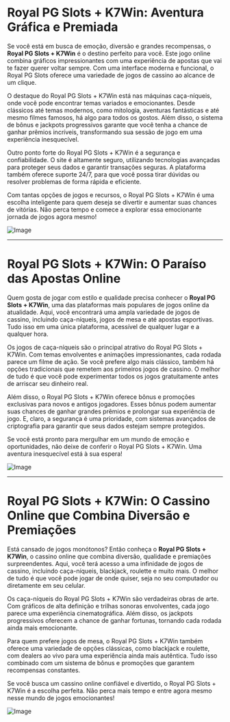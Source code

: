 # Royal PG Slots + K7Win: Aventura Gráfica e Premiada

Se você está em busca de emoção, diversão e grandes recompensas, o **Royal PG Slots + K7Win** é o destino perfeito para você. Este jogo online combina gráficos impressionantes com uma experiência de apostas que vai te fazer querer voltar sempre. Com uma interface moderna e funcional, o Royal PG Slots oferece uma variedade de jogos de cassino ao alcance de um clique.

O destaque do Royal PG Slots + K7Win está nas máquinas caça-níqueis, onde você pode encontrar temas variados e emocionantes. Desde clássicos até temas modernos, como mitologia, aventuras fantásticas e até mesmo filmes famosos, há algo para todos os gostos. Além disso, o sistema de bônus e jackpots progressivos garante que você tenha a chance de ganhar prêmios incríveis, transformando sua sessão de jogo em uma experiência inesquecível.

Outro ponto forte do Royal PG Slots + K7Win é a segurança e confiabilidade. O site é altamente seguro, utilizando tecnologias avançadas para proteger seus dados e garantir transações seguras. A plataforma também oferece suporte 24/7, para que você possa tirar dúvidas ou resolver problemas de forma rápida e eficiente.

Com tantas opções de jogos e recursos, o Royal PG Slots + K7Win é uma escolha inteligente para quem deseja se divertir e aumentar suas chances de vitórias. Não perca tempo e comece a explorar essa emocionante jornada de jogos agora mesmo!

![Image](https://github.com/user-attachments/assets/b9de9dee-b60e-46a0-9e49-3c6ca594ed6f)

---

# Royal PG Slots + K7Win: O Paraíso das Apostas Online

Quem gosta de jogar com estilo e qualidade precisa conhecer o **Royal PG Slots + K7Win**, uma das plataformas mais populares de jogos online da atualidade. Aqui, você encontrará uma ampla variedade de jogos de cassino, incluindo caça-níqueis, jogos de mesa e até apostas esportivas. Tudo isso em uma única plataforma, acessível de qualquer lugar e a qualquer hora.

Os jogos de caça-níqueis são o principal atrativo do Royal PG Slots + K7Win. Com temas envolventes e animações impressionantes, cada rodada parece um filme de ação. Se você prefere algo mais clássico, também há opções tradicionais que remetem aos primeiros jogos de cassino. O melhor de tudo é que você pode experimentar todos os jogos gratuitamente antes de arriscar seu dinheiro real.

Além disso, o Royal PG Slots + K7Win oferece bônus e promoções exclusivas para novos e antigos jogadores. Esses bônus podem aumentar suas chances de ganhar grandes prêmios e prolongar sua experiência de jogo. E, claro, a segurança é uma prioridade, com sistemas avançados de criptografia para garantir que seus dados estejam sempre protegidos.

Se você está pronto para mergulhar em um mundo de emoção e oportunidades, não deixe de conferir o Royal PG Slots + K7Win. Uma aventura inesquecível está à sua espera!

![Image](https://github.com/user-attachments/assets/b9de9dee-b60e-46a0-9e49-3c6ca594ed6f)

---

# Royal PG Slots + K7Win: O Cassino Online que Combina Diversão e Premiações

Está cansado de jogos monótonos? Então conheça o **Royal PG Slots + K7Win**, o cassino online que combina diversão, qualidade e premiações surpreendentes. Aqui, você terá acesso a uma infinidade de jogos de cassino, incluindo caça-níqueis, blackjack, roulette e muito mais. O melhor de tudo é que você pode jogar de onde quiser, seja no seu computador ou diretamente em seu celular.

Os caça-níqueis do Royal PG Slots + K7Win são verdadeiras obras de arte. Com gráficos de alta definição e trilhas sonoras envolventes, cada jogo parece uma experiência cinematográfica. Além disso, os jackpots progressivos oferecem a chance de ganhar fortunas, tornando cada rodada ainda mais emocionante.

Para quem prefere jogos de mesa, o Royal PG Slots + K7Win também oferece uma variedade de opções clássicas, como blackjack e roulette, com dealers ao vivo para uma experiência ainda mais autêntica. Tudo isso combinado com um sistema de bônus e promoções que garantem recompensas constantes.

Se você busca um cassino online confiável e divertido, o Royal PG Slots + K7Win é a escolha perfeita. Não perca mais tempo e entre agora mesmo nesse mundo de jogos emocionantes!

![Image](https://github.com/user-attachments/assets/b9de9dee-b60e-46a0-9e49-3c6ca594ed6f)